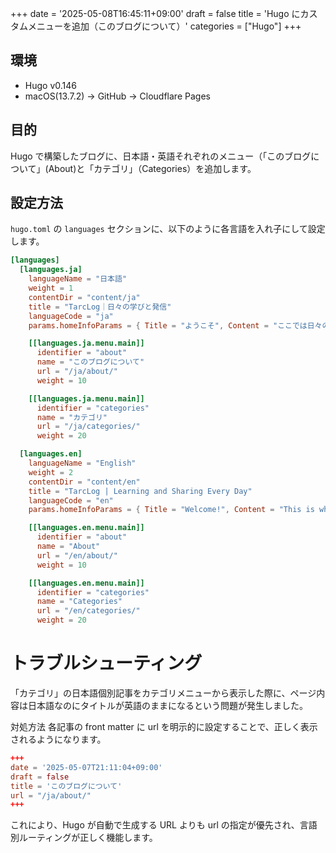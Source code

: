 +++
date = '2025-05-08T16:45:11+09:00'
draft = false
title = 'Hugo にカスタムメニューを追加（このブログについて）'
categories = ["Hugo"]
+++


## 環境

- Hugo v0.146
- macOS(13.7.2) → GitHub → Cloudflare Pages

## 目的

Hugo で構築したブログに、日本語・英語それぞれのメニュー（「このブログについて」(About)と「カテゴリ」（Categories）を追加します。

## 設定方法

`hugo.toml` の `languages` セクションに、以下のように各言語を入れ子にして設定します。

````toml
[languages]
  [languages.ja]
    languageName = "日本語"
    weight = 1
    contentDir = "content/ja"
    title = "TarcLog｜日々の学びと発信"
    languageCode = "ja"
    params.homeInfoParams = { Title = "ようこそ", Content = "ここでは日々の学びや試行錯誤を共有しています。" }

    [[languages.ja.menu.main]]
      identifier = "about"
      name = "このブログについて"
      url = "/ja/about/"
      weight = 10

    [[languages.ja.menu.main]]
      identifier = "categories"
      name = "カテゴリ"
      url = "/ja/categories/"
      weight = 20

  [languages.en]
    languageName = "English"
    weight = 2
    contentDir = "content/en"
    title = "TarcLog | Learning and Sharing Every Day"
    languageCode = "en"
    params.homeInfoParams = { Title = "Welcome!", Content = "This is where I share my daily learning and trial-and-error experiences." }

    [[languages.en.menu.main]]
      identifier = "about"
      name = "About"
      url = "/en/about/"
      weight = 10

    [[languages.en.menu.main]]
      identifier = "categories"
      name = "Categories"
      url = "/en/categories/"
      weight = 20


````


# トラブルシューティング
「カテゴリ」の日本語個別記事をカテゴリメニューから表示した際に、ページ内容は日本語なのにタイトルが英語のままになるという問題が発生しました。

対処方法
各記事の front matter に url を明示的に設定することで、正しく表示されるようになります。

````toml
+++
date = '2025-05-07T21:11:04+09:00'
draft = false
title = 'このブログについて'
url = "/ja/about/"
+++

````

これにより、Hugo が自動で生成する URL よりも url の指定が優先され、言語別ルーティングが正しく機能します。
